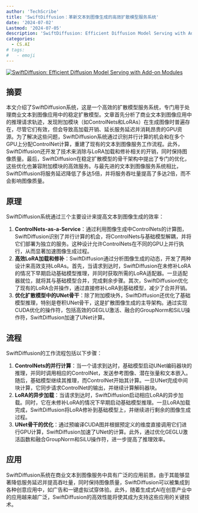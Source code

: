 ```yaml
---
author: 'TechScribe'
title: 'SwiftDiffusion：革新文本到图像生成的高效扩散模型服务系统'
date: '2024-07-02'
Lastmod: '2024-07-05'
description: 'SwiftDiffusion: Efficient Diffusion Model Serving with Add-on Modules'
categories:
  - CS.AI
# tags:
#   - emoji
---
```


[![SwiftDiffusion: Efficient Diffusion Model Serving with Add-on Modules](https://arxiv-research-1301205113.cos.ap-guangzhou.myqcloud.com/images/2407.02031v1.pdf_0.jpg)](https://arxiv.org/abs/2407.02031v1)

## 摘要

本文介绍了SwiftDiffusion系统，这是一个高效的扩散模型服务系统，专门用于处理商业文本到图像应用中的稳定扩散模型。文章首先分析了商业文本到图像应用中的推理请求轨迹，发现附加模块（如ControlNets和LoRAs）在生成图像时普遍存在，尽管它们有效，但会导致高加载开销、延长服务延迟并消耗昂贵的GPU资源。为了解决这些问题，SwiftDiffusion系统通过识别并行计算的机会和在多个GPU上分配ControlNet计算，重建了现有的文本到图像服务工作流程。此外，SwiftDiffusion还开发了技术来消除与LoRA加载和修补相关的开销，同时保持图像质量。最后，SwiftDiffusion在稳定扩散模型的骨干架构中提出了专门的优化，这些优化也兼容附加模块的高效服务。与最先进的文本到图像服务系统相比，SwiftDiffusion将服务延迟降低了多达5倍，并将服务吞吐量提高了多达2倍，而不会影响图像质量。<!--more-->

## 原理

SwiftDiffusion系统通过三个主要设计来提高文本到图像生成的效率：
1. **ControlNets-as-a-Service**：通过利用图像生成中ControlNets的计算图，SwiftDiffusion识别了并行计算的机会，将ControlNets与基础模型解耦，并将它们部署为独立的服务。这种设计允许ControlNets在不同的GPU上并行执行，从而显著加速图像生成过程。
2. **高效LoRA加载和修补**：SwiftDiffusion通过分析图像生成的动态，开发了两种设计来高效支持LoRAs。首先，当请求到达时，SwiftDiffusion在未修补LoRA的情况下早期启动基础模型推理，并同时获取所需的LoRA适配器。一旦适配器就位，就将其与基础模型合并，完成剩余步骤。其次，SwiftDiffusion优化了现有的LoRA合并操作，通过直接修补LoRA到基础模型，减少了合并开销。
3. **优化扩散模型中的UNet骨干**：除了附加模块外，SwiftDiffusion还优化了基础模型推理，特别是卷积UNet骨干，这是扩散图像生成的主导架构。通过实现CUDA优化的操作符，包括高效的GEGLU激活、融合的GroupNorm和SiLU操作符，SwiftDiffusion加速了UNet计算。

## 流程

SwiftDiffusion的工作流程包括以下步骤：
1. **ControlNets的并行计算**：当一个请求到达时，基础模型启动UNet编码器块的推理，并同时调用相应的ControlNet，发送参考图像、潜在张量和文本嵌入。随后，基础模型继续其推理，而ControlNet开始其计算。一旦UNet完成中间块计算，它同步请求ControlNet的输出，并继续计算解码器块。
2. **LoRA的异步加载**：当请求到达时，SwiftDiffusion启动相应LoRA的异步加载。同时，它在未修补LoRA的情况下早期启动基础模型推理。一旦LoRA加载完成，SwiftDiffusion将LoRA修补到基础模型上，并继续进行剩余的图像生成过程。
3. **UNet骨干的优化**：通过预编译CUDA图并根据预定义的维度直接调用它们进行GPU计算，SwiftDiffusion加速了UNet的计算。此外，通过优化GEGLU激活函数和融合GroupNorm和SiLU操作符，进一步提高了推理效率。

## 应用

SwiftDiffusion系统在商业文本到图像服务中具有广泛的应用前景。由于其能够显著降低服务延迟并提高吞吐量，同时保持图像质量，SwiftDiffusion可以被集成到各种创意应用中，如广告和一键虚拟试穿体验。此外，随着生成式AI在创意产业中的应用越来越广泛，SwiftDiffusion的高效性能将使其成为支持这些应用的关键技术。